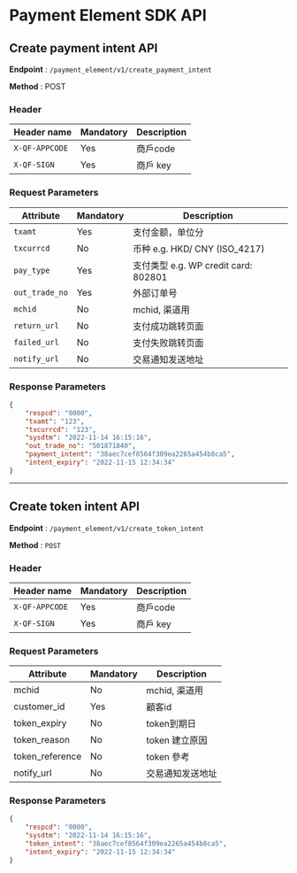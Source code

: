 ﻿# Payment Element SDK API

## Create payment intent API

**Endpoint** : `/payment_element/v1/create_payment_intent`

**Method** : POST

### Header

| Header name    | Mandatory | Description        |
| -------------- | --------- | ------------------ |
| `X-QF-APPCODE` | Yes       | 商戶code |
| `X-QF-SIGN`    | Yes       | 商戶 key |

### Request Parameters

| Attribute      | Mandatory | Description        |
| -------------- | ----------| ------------------ |
| `txamt`        | Yes       | 支付金额，单位分|
| `txcurrcd`     | No        | 币种 e.g. HKD/ CNY (ISO_4217) |
| `pay_type`     | Yes       | 支付类型 e.g. WP credit card: 802801 |
| `out_trade_no` | Yes       | 外部订单号 |
| `mchid`        | No        | mchid, 渠道用 |
| `return_url`   | No        | 支付成功跳转页面 |
| `failed_url`   | No        | 支付失败跳转页面 |
| `notify_url`   | No        | 交易通知发送地址 |

### Response Parameters

```json
{
    "respcd": "0000",
    "txamt": "123",
    "txcurrcd": "123",
    "sysdtm": "2022-11-14 16:15:16",
    "out_trade_no": "501871840",
    "payment_intent": "38aec7cef8564f309ea2265a454b8ca5",
    "intent_expiry": "2022-11-15 12:34:34"
}
```

*************************************************************************

## Create token intent API

**Endpoint**  :  `/payment_element/v1/create_token_intent`

**Method**  :  `POST`

### Header

| Header name    | Mandatory | Description        |
| -------------- | --------- | ------------------ |
| `X-QF-APPCODE` | Yes       | 商戶code |
| `X-QF-SIGN`    | Yes       | 商戶 key |

### Request Parameters

| Attribute      | Mandatory | Description        |
| -------------- | --------- | ------------------ |
| mchid          | No        | mchid, 渠道用  |
| customer_id    | Yes       | 顧客id |
| token_expiry   | No        | token到期日 |
| token_reason   | No        | token 建立原因 |
| token_reference| No        | token 參考 |
| notify_url     | No        | 交易通知发送地址 |

### Response Parameters

```json
{
    "respcd": "0000",
    "sysdtm": "2022-11-14 16:15:16",
    "token_intent": "38aec7cef8564f309ea2265a454b8ca5",
    "intent_expiry": "2022-11-15 12:34:34"
}
```
